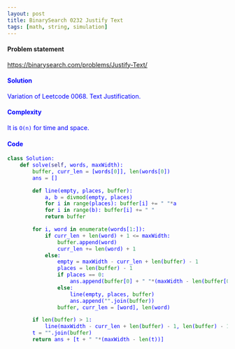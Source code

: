 ```yaml
---
layout: post
title: BinarySearch 0232 Justify Text
tags: [math, string, simulation]
---
```


#### Problem statement

<a href="https://binarysearch.com/problems/Justify-Text/"> <font color = blue>https://binarysearch.com/problems/Justify-Text/

#### Solution
Variation of Leetcode 0068. Text Justification.

#### Complexity
It is `O(n)` for time and space.

#### Code
```python
class Solution:
    def solve(self, words, maxWidth):
        buffer, curr_len = [words[0]], len(words[0])
        ans = []

        def line(empty, places, buffer):
            a, b = divmod(empty, places)
            for i in range(places): buffer[i] += " "*a
            for i in range(b): buffer[i] += " "
            return buffer

        for i, word in enumerate(words[1:]):
            if curr_len + len(word) + 1 <= maxWidth:
                buffer.append(word)
                curr_len += len(word) + 1
            else:
                empty = maxWidth - curr_len + len(buffer) - 1
                places = len(buffer) - 1
                if places == 0: 
                    ans.append(buffer[0] + " "*(maxWidth - len(buffer[0])))
                else:
                    line(empty, places, buffer)
                    ans.append("".join(buffer))
                buffer, curr_len = [word], len(word)

        if len(buffer) > 1:
            line(maxWidth - curr_len + len(buffer) - 1, len(buffer) - 1, buffer)
        t = "".join(buffer)
        return ans + [t + " "*(maxWidth - len(t))]
```
